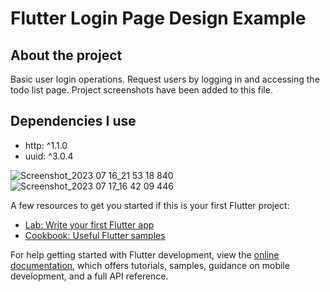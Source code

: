 # Flutter Login Page Design Example
## About the project
Basic user login operations. Request users by logging in and accessing the todo list page.
Project screenshots have been added to this file.

## Dependencies I use

- http: ^1.1.0
- uuid: ^3.0.4
  
![Screenshot_2023 07 16_21 53 18 840](https://github.com/sevgitr/flutter_application_4/assets/49620686/234792ce-6809-408b-9acb-bc9243c4d61b)
![Screenshot_2023 07 17_16 42 09 446](https://github.com/sevgitr/flutter_application_4/assets/49620686/603eca88-0afb-4e97-b196-8c33a5784e3c)
  




A few resources to get you started if this is your first Flutter project:

- [Lab: Write your first Flutter app](https://docs.flutter.dev/get-started/codelab)
- [Cookbook: Useful Flutter samples](https://docs.flutter.dev/cookbook)

For help getting started with Flutter development, view the
[online documentation](https://docs.flutter.dev/), which offers tutorials,
samples, guidance on mobile development, and a full API reference.

